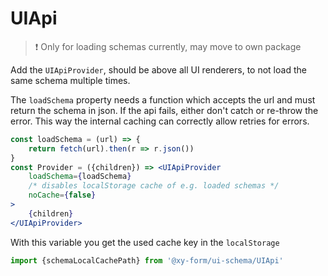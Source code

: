 # UIApi

> ❗ Only for loading schemas currently, may move to own package

Add the `UIApiProvider`, should be above all UI renderers, to not load the same schema multiple times.

The `loadSchema` property needs a function which accepts the url and must return the schema in json. If the api fails, either don't catch or re-throw the error. This way the internal caching can correctly allow retries for errors.

```jsx
const loadSchema = (url) => {
    return fetch(url).then(r => r.json())
}
const Provider = ({children}) => <UIApiProvider
    loadSchema={loadSchema}
    /* disables localStorage cache of e.g. loaded schemas */
    noCache={false}
>
    {children}
</UIApiProvider>
```

With this variable you get the used cache key in the `localStorage`

```jsx
import {schemaLocalCachePath} from '@xy-form/ui-schema/UIApi'
```
